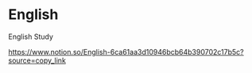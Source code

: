 # English
English Study

https://www.notion.so/English-6ca61aa3d10946bcb64b390702c17b5c?source=copy_link
